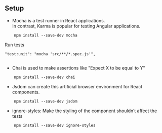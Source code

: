 
## Setup
- Mocha is a test runner in React applications.  
In contrast, Karma is popular for testing Angular applications.
```
    npm install --save-dev mocha
```
Run tests
```
"test:unit": "mocha 'src/**/*.spec.js'",
        
```

- Chai is used to make assertions like "Expect X to be equal to Y"
```
    npm install --save-dev chai
```

- Jsdom can create this artificial browser environment for React components.
```
    npm install --save-dev jsdom
```

- ignore-styles: Make the styling of the component shouldn’t affect the tests
```
    npm install --save-dev ignore-styles
```

